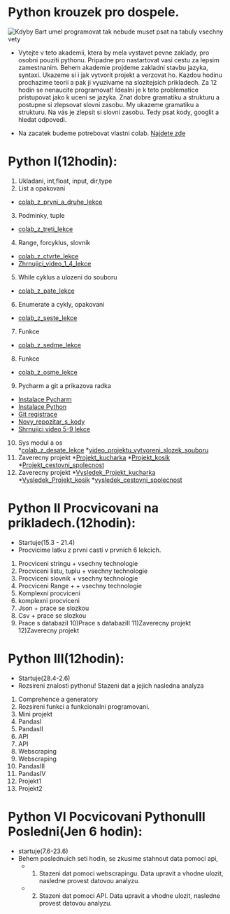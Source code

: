 # Python krouzek pro dospele.
![Kdyby Bart umel programovat tak nebude muset psat na tabuly vsechny vety](https://github.com/valenja9/Python_krou-ek_pro_dosp-l-/blob/main/tabule-bart.jpg)

* Vytejte v teto akademii, ktera by mela vystavet pevne zaklady, pro osobni pouziti pythonu. Pripadne pro nastartovat vasi cestu za lepsim zamestnanim. Behem akademie projdeme zakladni stavbu jazyka, syntaxi. Ukazeme si i jak vytvorit projekt a verzovat ho. Kazdou hodinu prochazime teorii a pak ji vyuzivame na slozitejsich prikladech. Za 12 hodin se nenaucite programovat! Idealni je k teto problematice pristupovat jako k uceni se jazyka. Znat dobre gramatiku a strukturu a postupne si zlepsovat slovni zasobu. My ukazeme gramatiku a strukturu. Na  vás je zlepsit si slovni zasobu. Tedy psat kody, googlit a hledat odpovedi.

* Na zacatek budeme potrebovat vlastni colab. [Najdete zde](https://colab.research.google.com/notebooks/intro.ipynb)


# Python I(12hodin):
1) Ukladani, int,float, input, dir,type 
2) List a opakovani  
* [colab_z_prvni_a_druhe_lekce](https://github.com/valenja9/Python_krouzek_pro_dospele/blob/main/Python_krouzek_dospelaciI_II_lekce.ipynb)
3) Podminky, tuple   
* [colab_z_treti_lekce](https://github.com/valenja9/Python_krouzek_pro_dospele/blob/main/Python_dospelaci_III.ipynb)
4) Range, forcyklus, slovnik 
* [colab_z_ctvrte_lekce](https://github.com/valenja9/Python_krouzek_pro_dospele/blob/main/Python_pro_dospeleIV.ipynb) 
* [Zhrnujici_video_1_4_lekce](https://drive.google.com/file/d/15xzAW8alxILxiKYo1jpRStWrQL78HYj0/view?usp=sharing)
5) While cyklus a ulozeni do souboru 
* [colab_z_pate_lekce](https://github.com/valenja9/Python_krouzek_pro_dospele/blob/main/Python_pro_dospele_5.ipynb)
6) Enumerate a cykly, opakovani 
* [colab_z_seste_lekce](https://github.com/valenja9/Python_krouzek_pro_dospele/blob/main/Python_pro_dospele6.ipynb)
7) Funkce 
* [colab_z_sedme_lekce](https://github.com/valenja9/Python_krouzek_pro_dospele/blob/main/Python_pro_dospele_VII.ipynb)
8) Funkce 
* [colab_z_osme_lekce](https://github.com/valenja9/Python_krouzek_pro_dospele/blob/main/Python_krouzek_pro_dospele_VIII.ipynb)
9) Pycharm a git a prikazova radka  
* [Instalace Pycharm](https://www.jetbrains.com/pycharm/download/#section=windows)
* [Instalace Python](https://www.python.org/downloads/)
* [Git registrace](https://github.com/)
* [Novy_repozitar_s_kody](https://github.com/valenja9/tvorba_prvniho_repozotare)
* [Shrnujici video 5-9 lekce](https://drive.google.com/file/d/1tyas_NOW1ncqIAAawcmRcMoTln5WhTbr/view?usp=sharing)
10) Sys modul a os   
*[colab_z_desate_lekce](https://colab.research.google.com/drive/1kwoKuT5Hws-mlrQYgggh_8q3Io1aPEX2?usp=sharing) 
*[video_projektu_vytvoreni_slozek_souboru](https://drive.google.com/file/d/1HC2xsCi8sCtUB45rbZKGv9ETnRAxOwes/view?usp=sharing)
11) Zaverecny projekt 
*[Projekt_kucharka](https://github.com/valenja9/Python_krouzek_pro_dospele/blob/main/Projekt_kucharka_zadani.ipynb)
*[Projekt_kosik](https://github.com/valenja9/Python_krouzek_pro_dospele/blob/main/Projekt_nakupni_kosik_zadani.ipynb)
*[Projekt_cestovni_spolecnost](https://github.com/valenja9/Python_krouzek_pro_dospele/blob/main/Projekt_cestovni_appka_zadani.ipynb)
12) Zaverecny projekt 
*[Vysledek_Projekt_kucharka]()
*[Vysledek_Projekt_kosik]()
*[vysledek_cestovni_spolecnost]()


# Python II Procvicovani na prikladech.(12hodin):
* Startuje(15.3 - 21.4)
* Procvicime latku z prvni casti v prvnich 6 lekcich.
1) Procviceni stringu + vsechny technologie
2) Procviceni listu, tuplu + vsechny technologie
3) Procviceni slovnik  + vsechny technologie
4) Procviceni Range + + vsechny technologie
5) Komplexni procviceni
6) komplexni procviceni
7) Json + prace se slozkou
8) Csv + prace se slozkou
9) Prace s databaziI
10)Prace s databaziII
11)Zaverecny projekt
12)Zaverecny projekt



# Python III(12hodin):
* Startuje(28.4-2.6)
* Rozsireni znalosti pythonu! Stazeni dat a jejich nasledna analyza
1) Comprehence a generatory
2) Rozsireni funkci a funkcionalni programovani.
3) Mini projekt
4) PandasI
5) PandasII
6) API
7) API
8) Webscraping
9) Webscraping
10) PandasIII
11) PandasIV 
11) Projekt1
12) Projekt2

# Python VI Pocvicovani PythonuIII Posledni(Jen 6 hodin):
* startuje(7.6-23.6)
* Behem poslednuich seti hodin, se zkusime stahnout data pomoci api, 
  * 1) Stazeni dat pomoci webscrapingu. Data upravit a vhodne ulozit, nasledne provest datovou analyzu.
  * 2) Stazeni dat pomoci API. Data upravit a vhodne ulozit, nasledne provest datovou analyzu.
